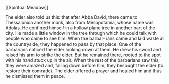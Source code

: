 [[Spiritual Meadow]]
 
The elder also told us this: that after Abba David, there came to Thessalonica another monk, also from Mesopotamia, whose name was Adolas. He confined himself in a hollow plane tree in another part of the city. He made a little window in the tree through which he could talk with people who came to see him. When the barbar- ians came and laid waste all the countryside, they happened to pass by that place. One of the barbarians noticed the elder looking down at them, He drew his sword and raised his arm to strike the elder. But he remained there, rooted to the spot with his hand stuck up in the air. When the rest of the barbarians saw this, they were amazed and, falling down before him, they besought the elder (to restore their comrade). The elder offered a prayer and healed him and thus he dismissed them in peace. 
